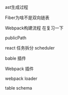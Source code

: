 ast生成过程
 
Fiber为啥不是双向链表

Webpack构建流程 在复习一下


publicPath


react 任务拆分  scheduler

bable 插件 

Webpack 插件

webpack loader


table schema
